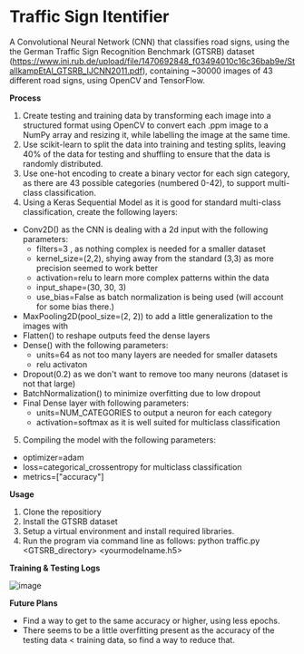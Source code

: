 # Traffic Sign Itentifier

A Convolutional Neural Network (CNN) that classifies road signs, using the the German Traffic Sign Recognition Benchmark (GTSRB) dataset (https://www.ini.rub.de/upload/file/1470692848_f03494010c16c36bab9e/StallkampEtAl_GTSRB_IJCNN2011.pdf), containing ~30000 images of 43 different road signs, using OpenCV and TensorFlow.

**Process**

1. Create testing and training data by transforming each image into a structured format using OpenCV to convert each .ppm image to a NumPy array and resizing it, while labelling the image at the same time.
2. Use scikit-learn to split the data into training and testing splits, leaving 40% of the data for testing and shuffling to ensure that the data is randomly distributed.
3. Use one-hot encoding to create a binary vector for each sign category, as there are 43 possible categories (numbered 0-42), to support multi-class classification.
4. Using a Keras Sequential Model as it is good for standard multi-class classification, create the following layers:
  - Conv2D() as the CNN is dealing with a 2d input with the following parameters:
    -  filters=3 , as nothing complex is needed for a smaller dataset
    -  kernel_size=(2,2), shying away from the standard (3,3) as more precision seemed to work better
    - activation=relu to learn more complex patterns within the data
    - input_shape=(30, 30, 3)
    - use_bias=False as batch normalization is being used (will account for some bias there.)
  - MaxPooling2D(pool_size=(2, 2)) to add a little generalization to the images with
  - Flatten() to reshape outputs feed the dense layers
  - Dense() with the following parameters:
    - units=64 as not too many layers are needed for smaller datasets
    - relu activaton
  - Dropout(0.2) as we don't want to remove too many neurons (dataset is not that large)
  - BatchNormalization() to minimize overfitting due to low dropout
  - Final Dense layer with following parameters:
    - units=NUM_CATEGORIES to output a neuron for each category
    - activation=softmax as it is well suited for multiclass classification
5. Compiling the model with the following parameters:
 - optimizer=adam
 - loss=categorical_crossentropy for multiclass classification
 - metrics=["accuracy"]

**Usage**

1. Clone the repositiory
2. Install the GTSRB dataset
3. Setup a virtual environment and install required libraries.
4. Run the program via command line as follows: python traffic.py <GTSRB_directory> <yourmodelname.h5>

**Training & Testing Logs**

![image](https://github.com/user-attachments/assets/ae7d8634-c55c-448f-adda-54caefb9bad9)

**Future Plans**

- Find a way to get to the same accuracy or higher, using less epochs.
- There seems to be a little overfitting present as the accuracy of the testing data < training data, so find a way to reduce that.

